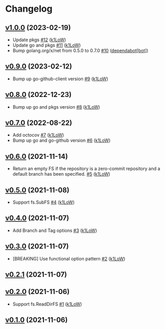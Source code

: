 # Changelog

## [v1.0.0](https://github.com/k1LoW/ghfs/compare/v0.9.0...v1.0.0) (2023-02-19)

* Update pkgs [#12](https://github.com/k1LoW/ghfs/pull/12) ([k1LoW](https://github.com/k1LoW))
* Update go and pkgs [#11](https://github.com/k1LoW/ghfs/pull/11) ([k1LoW](https://github.com/k1LoW))
* Bump golang.org/x/net from 0.5.0 to 0.7.0 [#10](https://github.com/k1LoW/ghfs/pull/10) ([dependabot[bot]](https://github.com/apps/dependabot))

## [v0.9.0](https://github.com/k1LoW/ghfs/compare/v0.8.0...v0.9.0) (2023-02-12)

* Bump up go-github-client version [#9](https://github.com/k1LoW/ghfs/pull/9) ([k1LoW](https://github.com/k1LoW))

## [v0.8.0](https://github.com/k1LoW/ghfs/compare/v0.7.0...v0.8.0) (2022-12-23)

* Bump up go and pkgs version [#8](https://github.com/k1LoW/ghfs/pull/8) ([k1LoW](https://github.com/k1LoW))

## [v0.7.0](https://github.com/k1LoW/ghfs/compare/v0.6.0...v0.7.0) (2022-08-22)

* Add octocov [#7](https://github.com/k1LoW/ghfs/pull/7) ([k1LoW](https://github.com/k1LoW))
* Bump up go and go-github version [#6](https://github.com/k1LoW/ghfs/pull/6) ([k1LoW](https://github.com/k1LoW))

## [v0.6.0](https://github.com/k1LoW/ghfs/compare/v0.5.0...v0.6.0) (2021-11-14)

* Return an empty FS if the repository is a zero-commit repository and a default branch has been specified. [#5](https://github.com/k1LoW/ghfs/pull/5) ([k1LoW](https://github.com/k1LoW))

## [v0.5.0](https://github.com/k1LoW/ghfs/compare/v0.4.0...v0.5.0) (2021-11-08)

* Support fs.SubFS [#4](https://github.com/k1LoW/ghfs/pull/4) ([k1LoW](https://github.com/k1LoW))

## [v0.4.0](https://github.com/k1LoW/ghfs/compare/v0.3.0...v0.4.0) (2021-11-07)

* Add Branch and Tag options [#3](https://github.com/k1LoW/ghfs/pull/3) ([k1LoW](https://github.com/k1LoW))

## [v0.3.0](https://github.com/k1LoW/ghfs/compare/v0.2.1...v0.3.0) (2021-11-07)

* [BREAKING] Use functional option pattern [#2](https://github.com/k1LoW/ghfs/pull/2) ([k1LoW](https://github.com/k1LoW))

## [v0.2.1](https://github.com/k1LoW/ghfs/compare/v0.2.0...v0.2.1) (2021-11-07)


## [v0.2.0](https://github.com/k1LoW/ghfs/compare/v0.1.0...v0.2.0) (2021-11-06)

* Support fs.ReadDirFS [#1](https://github.com/k1LoW/ghfs/pull/1) ([k1LoW](https://github.com/k1LoW))

## [v0.1.0](https://github.com/k1LoW/ghfs/compare/a4b05ac393a8...v0.1.0) (2021-11-06)

